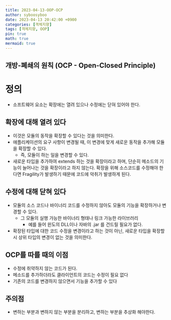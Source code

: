 ```yaml
---
title: 2023-04-13-OOP-OCP
author: syboosyboo
date: 2023-04-13 20:42:00 +0900
categories: [객체지향]
tags: [객체지향, OOP]
pin: true
math: true
mermaid: true
---
```

개방-폐쇄의 원칙 (OCP - Open-Closed Principle)
---

# 정의
- 소프트웨어 요소는 확장에는 열려 있으나 수정에는 닫혀 있어야 한다.

## 확장에 대해 열려 있다
- 이것은 모듈의 동작을 확장할 수 있다는 것을 의미한다.
- 애플리케이션의 요구 사항이 변경될 때, 이 변경에 맞게 새로운 동작을 추가해 모듈을 확장할 수 있다. 
  - 즉, 모듈이 하는 일을 변경할 수 있다. 
- 새로운 타입을 추가하여 extends 하는 것을 확장이라고 하며, 단순히 메소드의 기능이 늘어나는 것을 확장이라고 하지 않는다. 확장을 위해 소스코드를 수정해야 한다면 Fragility가 발생하기 때문에 코드에 악취가 발생하게 된다. 

## 수정에 대해 닫혀 있다 
- 모듈의 소스 코드나 바이너리 코드를 수정하지 않아도 모듈의 기능을 확장하거나 변경할 수 있다. 
  - 그 모듈의 실행 가능한 바이너리 형태나 링크 가능한 라이브러리
    - 예를 들어 윈도의 DLL이나 자바의 .jar 를 건드릴 필요가 없다. 
- 확장된 타입에 대한 코드 수정을 변경이라고 하는 것이 아닌, 새로운 타입을 확장할 시 상위 타입의 변경이 없는 것을 의미한다.

## OCP를 따를 때의 이점
- 수정에 취약하지 않는 코드가 된다. 
- 메소드를 추가하더라도 클라이언트의 코드는 수정이 필요 없다 
- 기존의 코드를 변경하지 않으면서 기능을 추가할 수 있다

## 주의점
- 변하는 부분과 변하지 않는 부분을 분리하고, 변하는 부분을 추상화 해야한다.
